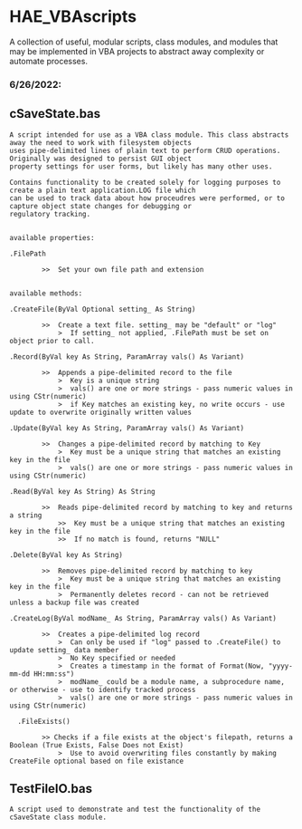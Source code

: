 # HAE_VBAscripts
A collection of useful, modular scripts, class modules, and modules that may be implemented in VBA projects to abstract away complexity or automate processes.

### 6/26/2022:

## cSaveState.bas

    A script intended for use as a VBA class module. This class abstracts away the need to work with filesystem objects
    uses pipe-delimited lines of plain text to perform CRUD operations. Originally was designed to persist GUI object 
    property settings for user forms, but likely has many other uses.
    
    Contains functionality to be created solely for logging purposes to create a plain text application.LOG file which
    can be used to track data about how proceudres were performed, or to capture object state changes for debugging or
    regulatory tracking.
    
    
    available properties:
    
    .FilePath  
    
            >>  Set your own file path and extension
    
    
    available methods:
    
    .CreateFile(ByVal Optional setting_ As String)  
    
            >>  Create a text file. setting_ may be "default" or "log"
                >  If setting_ not applied, .FilePath must be set on object prior to call.
            
    .Record(ByVal key As String, ParamArray vals() As Variant)  
    
            >>  Appends a pipe-delimited record to the file
                >  Key is a unique string
                >  vals() are one or more strings - pass numeric values in using CStr(numeric)
                >  if Key matches an existing key, no write occurs - use update to overwrite originally written values
            
    .Update(ByVal key As String, ParamArray vals() As Variant)  
    
            >>  Changes a pipe-delimited record by matching to Key
                >  Key must be a unique string that matches an existing key in the file
                >  vals() are one or more strings - pass numeric values in using CStr(numeric)
            
    .Read(ByVal key As String) As String  
    
            >>  Reads pipe-delimited record by matching to key and returns a string
                >>  Key must be a unique string that matches an existing key in the file
                >>  If no match is found, returns "NULL"
            
    .Delete(ByVal key As String)  
    
            >>  Removes pipe-delimited record by matching to key
                >  Key must be a unique string that matches an existing key in the file
                >  Permanently deletes record - can not be retrieved unless a backup file was created
            
    .CreateLog(ByVal modName_ As String, ParamArray vals() As Variant)  
    
            >>  Creates a pipe-delimited log record
                >  Can only be used if "log" passed to .CreateFile() to update setting_ data member
                >  No Key specified or needed
                >  Creates a timestamp in the format of Format(Now, "yyyy-mm-dd HH:mm:ss")
                >  modName_ could be a module name, a subprocedure name, or otherwise - use to identify tracked process
                >  vals() are one or more strings - pass numeric values in using CStr(numeric)
                
      .FileExists()
      
            >> Checks if a file exists at the object's filepath, returns a Boolean (True Exists, False Does not Exist)
                >  Use to avoid overwriting files constantly by making CreateFile optional based on file existance
    
## TestFileIO.bas

    A script used to demonstrate and test the functionality of the cSaveState class module.
